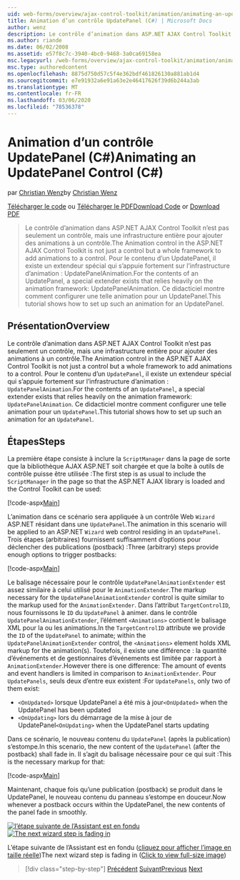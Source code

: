 ```yaml
---
uid: web-forms/overview/ajax-control-toolkit/animation/animating-an-updatepanel-control-cs
title: Animation d’un contrôle UpdatePanel (C#) | Microsoft Docs
author: wenz
description: Le contrôle d’animation dans ASP.NET AJAX Control Toolkit n’est pas seulement un contrôle, mais une infrastructure entière pour ajouter des animations à un contrôle. Pour le contenu d’un...
ms.author: riande
ms.date: 06/02/2008
ms.assetid: e57f8c7c-3940-4bc0-9468-3a0ca69158ea
msc.legacyurl: /web-forms/overview/ajax-control-toolkit/animation/animating-an-updatepanel-control-cs
msc.type: authoredcontent
ms.openlocfilehash: 8875d750d57c5f4e362bdf461826130a881ab1d4
ms.sourcegitcommit: e7e91932a6e91a63e2e46417626f39d6b244a3ab
ms.translationtype: MT
ms.contentlocale: fr-FR
ms.lasthandoff: 03/06/2020
ms.locfileid: "78536378"
---
```

# <a name="animating-an-updatepanel-control-c"></a><span data-ttu-id="b4c2e-104">Animation d’un contrôle UpdatePanel (C#)</span><span class="sxs-lookup"><span data-stu-id="b4c2e-104">Animating an UpdatePanel Control (C#)</span></span>

<span data-ttu-id="b4c2e-105">par [Christian Wenz](https://github.com/wenz)</span><span class="sxs-lookup"><span data-stu-id="b4c2e-105">by [Christian Wenz](https://github.com/wenz)</span></span>

<span data-ttu-id="b4c2e-106">[Télécharger le code](https://download.microsoft.com/download/9/3/f/93f8daea-bebd-4821-833b-95205389c7d0/UpdatePanelAnimation1.cs.zip) ou [Télécharger le PDF](https://download.microsoft.com/download/b/6/a/b6ae89ee-df69-4c87-9bfb-ad1eb2b23373/updatepanelanimation1CS.pdf)</span><span class="sxs-lookup"><span data-stu-id="b4c2e-106">[Download Code](https://download.microsoft.com/download/9/3/f/93f8daea-bebd-4821-833b-95205389c7d0/UpdatePanelAnimation1.cs.zip) or [Download PDF](https://download.microsoft.com/download/b/6/a/b6ae89ee-df69-4c87-9bfb-ad1eb2b23373/updatepanelanimation1CS.pdf)</span></span>

> <span data-ttu-id="b4c2e-107">Le contrôle d’animation dans ASP.NET AJAX Control Toolkit n’est pas seulement un contrôle, mais une infrastructure entière pour ajouter des animations à un contrôle.</span><span class="sxs-lookup"><span data-stu-id="b4c2e-107">The Animation control in the ASP.NET AJAX Control Toolkit is not just a control but a whole framework to add animations to a control.</span></span> <span data-ttu-id="b4c2e-108">Pour le contenu d’un UpdatePanel, il existe un extendeur spécial qui s’appuie fortement sur l’infrastructure d’animation : UpdatePanelAnimation.</span><span class="sxs-lookup"><span data-stu-id="b4c2e-108">For the contents of an UpdatePanel, a special extender exists that relies heavily on the animation framework: UpdatePanelAnimation.</span></span> <span data-ttu-id="b4c2e-109">Ce didacticiel montre comment configurer une telle animation pour un UpdatePanel.</span><span class="sxs-lookup"><span data-stu-id="b4c2e-109">This tutorial shows how to set up such an animation for an UpdatePanel.</span></span>

## <a name="overview"></a><span data-ttu-id="b4c2e-110">Présentation</span><span class="sxs-lookup"><span data-stu-id="b4c2e-110">Overview</span></span>

<span data-ttu-id="b4c2e-111">Le contrôle d’animation dans ASP.NET AJAX Control Toolkit n’est pas seulement un contrôle, mais une infrastructure entière pour ajouter des animations à un contrôle.</span><span class="sxs-lookup"><span data-stu-id="b4c2e-111">The Animation control in the ASP.NET AJAX Control Toolkit is not just a control but a whole framework to add animations to a control.</span></span> <span data-ttu-id="b4c2e-112">Pour le contenu d’un `UpdatePanel`, il existe un extendeur spécial qui s’appuie fortement sur l’infrastructure d’animation : `UpdatePanelAnimation`.</span><span class="sxs-lookup"><span data-stu-id="b4c2e-112">For the contents of an `UpdatePanel`, a special extender exists that relies heavily on the animation framework: `UpdatePanelAnimation`.</span></span> <span data-ttu-id="b4c2e-113">Ce didacticiel montre comment configurer une telle animation pour un `UpdatePanel`.</span><span class="sxs-lookup"><span data-stu-id="b4c2e-113">This tutorial shows how to set up such an animation for an `UpdatePanel`.</span></span>

## <a name="steps"></a><span data-ttu-id="b4c2e-114">Étapes</span><span class="sxs-lookup"><span data-stu-id="b4c2e-114">Steps</span></span>

<span data-ttu-id="b4c2e-115">La première étape consiste à inclure la `ScriptManager` dans la page de sorte que la bibliothèque AJAX ASP.NET soit chargée et que la boîte à outils de contrôle puisse être utilisée :</span><span class="sxs-lookup"><span data-stu-id="b4c2e-115">The first step is as usual to include the `ScriptManager` in the page so that the ASP.NET AJAX library is loaded and the Control Toolkit can be used:</span></span>

[!code-aspx[Main](animating-an-updatepanel-control-cs/samples/sample1.aspx)]

<span data-ttu-id="b4c2e-116">L’animation dans ce scénario sera appliquée à un contrôle Web `Wizard` ASP.NET résidant dans une `UpdatePanel`.</span><span class="sxs-lookup"><span data-stu-id="b4c2e-116">The animation in this scenario will be applied to an ASP.NET `Wizard` web control residing in an `UpdatePanel`.</span></span> <span data-ttu-id="b4c2e-117">Trois étapes (arbitraires) fournissent suffisamment d’options pour déclencher des publications (postback) :</span><span class="sxs-lookup"><span data-stu-id="b4c2e-117">Three (arbitrary) steps provide enough options to trigger postbacks:</span></span>

[!code-aspx[Main](animating-an-updatepanel-control-cs/samples/sample2.aspx)]

<span data-ttu-id="b4c2e-118">Le balisage nécessaire pour le contrôle `UpdatePanelAnimationExtender` est assez similaire à celui utilisé pour le `AnimationExtender`.</span><span class="sxs-lookup"><span data-stu-id="b4c2e-118">The markup necessary for the `UpdatePanelAnimationExtender` control is quite similar to the markup used for the `AnimationExtender`.</span></span> <span data-ttu-id="b4c2e-119">Dans l’attribut `TargetControlID`, nous fournissons le `ID` du `UpdatePanel` à animer. dans le contrôle `UpdatePanelAnimationExtender`, l’élément `<Animations>` contient le balisage XML pour la ou les animations.</span><span class="sxs-lookup"><span data-stu-id="b4c2e-119">In the `TargetControlID` attribute we provide the `ID` of the `UpdatePanel` to animate; within the `UpdatePanelAnimationExtender` control, the `<Animations>` element holds XML markup for the animation(s).</span></span> <span data-ttu-id="b4c2e-120">Toutefois, il existe une différence : la quantité d’événements et de gestionnaires d’événements est limitée par rapport à `AnimationExtender`.</span><span class="sxs-lookup"><span data-stu-id="b4c2e-120">However there is one difference: The amount of events and event handlers is limited in comparison to `AnimationExtender`.</span></span> <span data-ttu-id="b4c2e-121">Pour `UpdatePanels`, seuls deux d’entre eux existent :</span><span class="sxs-lookup"><span data-stu-id="b4c2e-121">For `UpdatePanels`, only two of them exist:</span></span>

- <span data-ttu-id="b4c2e-122">`<OnUpdated>` lorsque UpdatePanel a été mis à jour</span><span class="sxs-lookup"><span data-stu-id="b4c2e-122">`<OnUpdated>` when the UpdatePanel has been updated</span></span>
- <span data-ttu-id="b4c2e-123">`<OnUpdating>` lors du démarrage de la mise à jour de UpdatePanel</span><span class="sxs-lookup"><span data-stu-id="b4c2e-123">`<OnUpdating>` when the UpdatePanel starts updating</span></span>

<span data-ttu-id="b4c2e-124">Dans ce scénario, le nouveau contenu du `UpdatePanel` (après la publication) s’estompe.</span><span class="sxs-lookup"><span data-stu-id="b4c2e-124">In this scenario, the new content of the `UpdatePanel` (after the postback) shall fade in.</span></span> <span data-ttu-id="b4c2e-125">Il s’agit du balisage nécessaire pour ce qui suit :</span><span class="sxs-lookup"><span data-stu-id="b4c2e-125">This is the necessary markup for that:</span></span>

[!code-aspx[Main](animating-an-updatepanel-control-cs/samples/sample3.aspx)]

<span data-ttu-id="b4c2e-126">Maintenant, chaque fois qu’une publication (postback) se produit dans le UpdatePanel, le nouveau contenu du panneau s’estompe en douceur.</span><span class="sxs-lookup"><span data-stu-id="b4c2e-126">Now whenever a postback occurs within the UpdatePanel, the new contents of the panel fade in smoothly.</span></span>

<span data-ttu-id="b4c2e-127">[![l’étape suivante de l’Assistant est en fondu](animating-an-updatepanel-control-cs/_static/image2.png)](animating-an-updatepanel-control-cs/_static/image1.png)</span><span class="sxs-lookup"><span data-stu-id="b4c2e-127">[![The next wizard step is fading in](animating-an-updatepanel-control-cs/_static/image2.png)](animating-an-updatepanel-control-cs/_static/image1.png)</span></span>

<span data-ttu-id="b4c2e-128">L’étape suivante de l’Assistant est en fondu ([cliquez pour afficher l’image en taille réelle](animating-an-updatepanel-control-cs/_static/image3.png))</span><span class="sxs-lookup"><span data-stu-id="b4c2e-128">The next wizard step is fading in ([Click to view full-size image](animating-an-updatepanel-control-cs/_static/image3.png))</span></span>

> [!div class="step-by-step"]
> <span data-ttu-id="b4c2e-129">[Précédent](changing-an-animation-using-client-side-code-cs.md)
> [Suivant](dynamically-controlling-updatepanel-animations-cs.md)</span><span class="sxs-lookup"><span data-stu-id="b4c2e-129">[Previous](changing-an-animation-using-client-side-code-cs.md)
[Next](dynamically-controlling-updatepanel-animations-cs.md)</span></span>
